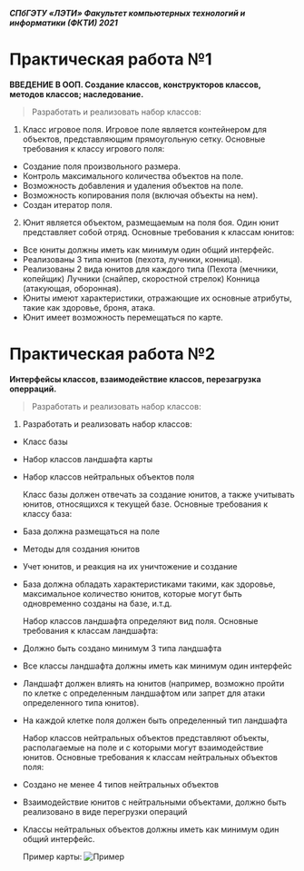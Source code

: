 ***СПбГЭТУ «ЛЭТИ»
Факультет компьютерных технологий и информатики (ФКТИ) 2021***
# Практическая работа №1
**ВВЕДЕНИЕ В ООП.
Создание классов, конструкторов классов, методов классов;
наследование.**
>Разработать и реализовать набор классов:
1. Класс игровое поля.
   Игровое поле является контейнером для объектов, представляющим
прямоугольную сетку. Основные требования к классу игрового поля:
-  Создание поля произвольного размера.
-  Контроль максимального количества объектов на поле.
-  Возможность добавления и удаления объектов на поле.
-  Возможность копирования поля (включая объекты на нем).
-  Создан итератор поля.
2. Юнит является объектом, размещаемым на поля боя. Один юнит
представляет собой отряд. Основные требования к классам юнитов:
-  Все юниты должны иметь как минимум один общий интерфейс.
-  Реализованы 3 типа юнитов (пехота, лучники, конница).
-  Реализованы 2 вида юнитов для каждого типа (Пехота (мечники,
копейщик) Лучники (снайпер, скоростной стрелок) Конница
(атакующая, оборонная).
-  Юниты имеют характеристики, отражающие их основные атрибуты,
такие как здоровье, броня, атака.
-  Юнит имеет возможность перемещаться по карте.
# Практическая работа №2
**Интерфейсы классов, взаимодействие классов, перезагрузка оперраций.**
>Разработать и реализовать набор классов:
1. Разработать и реализовать набор классов:
- Класс базы
- Набор классов ландшафта карты
- Набор классов нейтральных объектов поля
      
     Класс базы должен отвечать за создание юнитов, а также учитывать юнитов, относящихся к текущей базе. Основные требования к классу база:   
 - База должна размещаться на поле
 - Методы для создания юнитов
 - Учет юнитов, и реакция на их уничтожение и создание
 - База должна обладать характеристиками такими, как здоровье, максимальное количество юнитов, которые могут быть одновременно созданы на базе, и.т.д.

    Набор классов ландшафта определяют вид поля. Основные требования к классам ландшафта:
- Должно быть создано минимум 3 типа ландшафта
- Все классы ландшафта должны иметь как минимум один интерфейс
- Ландшафт должен влиять на юнитов (например, возможно пройти по клетке с
определенным ландшафтом или запрет для атаки определенного типа юнитов).
- На каждой клетке поля должен быть определенный тип ландшафта

    Набор классов нейтральных объектов представляют объекты, располагаемые на поле и с которыми могут взаимодействие юнитов. Основные требования к классам нейтральных объектов поля:
 - Создано не менее 4 типов нейтральных объектов
 - Взаимодействие юнитов с нейтральными объектами, должно быть реализовано в виде перегрузки операций
 - Классы нейтральных объектов должны иметь как минимум один общий интерфейс.
 
     Пример карты:
 ![Пример](https://user-images.githubusercontent.com/71906604/170692838-5162544d-4198-4998-b627-ed77ee7eedad.png)

